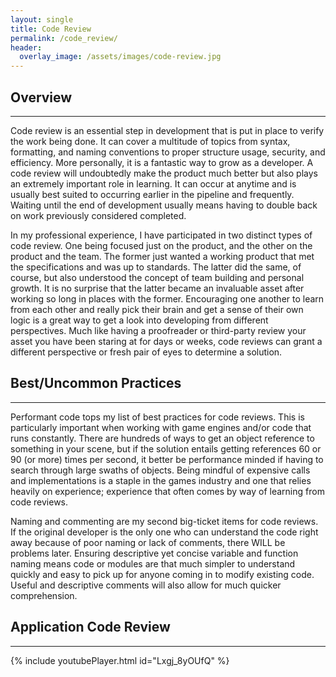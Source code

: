 ```yaml
---
layout: single
title: Code Review
permalink: /code_review/
header:
  overlay_image: /assets/images/code-review.jpg
---
```


## Overview
---
Code review is an essential step in development that is put in place to verify the work being done. It can cover a multitude of topics from syntax, formatting, and naming conventions to proper structure usage, security, and efficiency. More personally, it is a fantastic way to grow as a developer. A code review will undoubtedly make the product much better but also plays an extremely important role in learning. It can occur at anytime and is usually best suited to occurring earlier in the pipeline and frequently. Waiting until the end of development usually means having to double back on work previously considered completed.

In my professional experience, I have participated in two distinct types of code review. One being focused just on the product, and the other on the product and the team. The former just wanted a working product that met the specifications and was up to standards. The latter did the same, of course, but also understood the concept of team building and personal growth. It is no surprise that the latter became an invaluable asset after working so long in places with the former. Encouraging one another to learn from each other and really pick their brain and get a sense of their own logic is a great way to get a look into developing from different perspectives. Much like having a proofreader or third-party review your asset you have been staring at for days or weeks, code reviews can grant a different perspective or fresh pair of eyes to determine a solution.



## Best/Uncommon Practices
---
Performant code tops my list of best practices for code reviews. This is particularly important when working with game engines and/or code that runs constantly. There are hundreds of ways to get an object reference to something in your scene, but if the solution entails getting references 60 or 90 (or more) times per second, it better be performance minded if having to search through large swaths of objects. Being mindful of expensive calls and implementations is a staple in the games industry and one that relies heavily on experience; experience that often comes by way of learning from code reviews.

Naming and commenting are my second big-ticket items for code reviews. If the original developer is the only one who can understand the code right away because of poor naming or lack of comments, there WILL be problems later. Ensuring descriptive yet concise variable and function naming means code or modules are that much simpler to understand quickly and easy to pick up for anyone coming in to modify existing code. Useful and descriptive comments will also allow for much quicker comprehension.

## Application Code Review
---
{% include youtubePlayer.html id="Lxgj_8yOUfQ" %}
